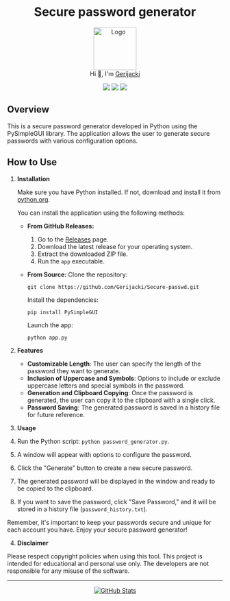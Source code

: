 <h1 align="center">Secure password generator</h1>

<p align="center">
  <img src="https://github.com/Gerijacki.png" width="100" alt="Logo"/><br/>
  Hi 👋, I'm <a href="https://github.com/Gerijacki">Gerijacki</a>
</p>

<p align="center">
  <a href="https://github.com/Gerijacki/Secure-passwd/stargazers"><img src="https://img.shields.io/github/stars/Gerijacki/Secure-passwd?colorA=363a4f&colorB=b7bdf8&style=for-the-badge"></a>
  <a href="https://github.com/Gerijacki/Secure-passwd/issues"><img src="https://img.shields.io/github/issues/Gerijacki/Secure-passwd?colorA=363a4f&colorB=f5a97f&style=for-the-badge"></a>
  <a href="https://github.com/Gerijacki/Secure-passwd/contributors"><img src="https://img.shields.io/github/contributors/Gerijacki/Secure-passwd?colorA=363a4f&colorB=a6da95&style=for-the-badge"></a>
</p>

## Overview

This is a secure password generator developed in Python using the PySimpleGUI library. The application allows the user to generate secure passwords with various configuration options.


## How to Use

1. **Installation**

   Make sure you have Python installed. If not, download and install it from [python.org](https://www.python.org/).

    You can install the application using the following methods:

    - **From GitHub Releases:**
      1. Go to the [Releases](https://github.com/Gerijacki/Secure-passwd/releases) page.
      2. Download the latest release for your operating system.
      3. Extract the downloaded ZIP file.
      4. Run the `app` executable.

    - **From Source:**
      Clone the repository:
      ```
      git clone https://github.com/Gerijacki/Secure-passwd.git
      ```
      Install the dependencies:
      ```
      pip install PySimpleGUI
      ```
      Launch the app:
      ```
      python app.py
      ```

2. **Features**
   - **Customizable Length**: The user can specify the length of the password they want to generate.
    - **Inclusion of Uppercase and Symbols**: Options to include or exclude uppercase letters and special symbols in the password.
    - **Generation and Clipboard Copying**: Once the password is generated, the user can copy it to the clipboard with a single click.
    - **Password Saving**: The generated password is saved in a history file for future reference.

3. **Usage**

1. Run the Python script: `python password_generator.py`.
2. A window will appear with options to configure the password.
3. Click the "Generate" button to create a new secure password.
4. The generated password will be displayed in the window and ready to be copied to the clipboard.
5. If you want to save the password, click "Save Password," and it will be stored in a history file (`password_history.txt`).

Remember, it's important to keep your passwords secure and unique for each account you have. Enjoy your secure password generator!

4. **Disclaimer**

Please respect copyright policies when using this tool. This project is intended for educational and personal use only. The developers are not responsible for any misuse of the software.

---

<p align="center">
  <a href="https://github.com/Gerijacki">
    <img src="https://github-readme-stats.vercel.app/api?username=Gerijacki&show_icons=true&theme=dark&count_private=true" alt="GitHub Stats" />
  </a>
</p>